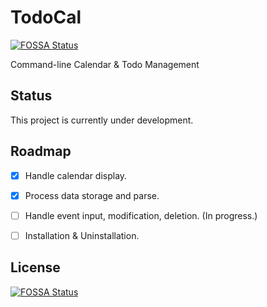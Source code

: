 # TodoCal
[![FOSSA Status](https://app.fossa.io/api/projects/git%2Bgithub.com%2FSAMFYB%2Ftodocal.svg?type=shield)](https://app.fossa.io/projects/git%2Bgithub.com%2FSAMFYB%2Ftodocal?ref=badge_shield)


Command-line Calendar &amp; Todo Management

## Status

This project is currently under development.

## Roadmap

- [x] Handle calendar display.
- [x] Process data storage and parse.
- [ ] Handle event input, modification, deletion. (In progress.)
- [ ] Installation & Uninstallation.



## License
[![FOSSA Status](https://app.fossa.io/api/projects/git%2Bgithub.com%2FSAMFYB%2Ftodocal.svg?type=large)](https://app.fossa.io/projects/git%2Bgithub.com%2FSAMFYB%2Ftodocal?ref=badge_large)
